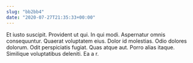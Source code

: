 ```yaml
---
slug: "bb2bb4"
date: "2020-07-27T21:35:33+00:00"
---
```


Et iusto suscipit. Provident ut qui. In qui modi. Aspernatur omnis consequuntur. Quaerat voluptatem eius. Dolor id molestias. Odio dolores dolorum. Odit perspiciatis fugiat. Quas atque aut. Porro alias itaque. Similique voluptatibus deleniti. Ea a r.

